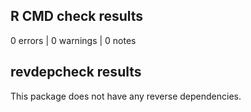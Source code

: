 ## R CMD check results

0 errors | 0 warnings | 0 notes

## revdepcheck results

This package does not have any reverse dependencies.

